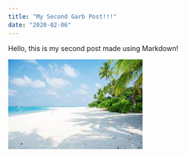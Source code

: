 ```yaml
---
title: "My Second Garb Post!!!"
date: "2020-02-06"
---
```


Hello, this is my second post made using Markdown!

![Tranquil Beach](tranquil-beach.jpeg)

<!-- <iframe src="https://youtube.com/embed/tgbNymZ7vqY"></iframe> -->
